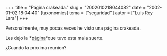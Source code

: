 +++
title = "Página crakeada."
slug = "2002010218044082"
date = "2002-01-02 18:04:40"
[taxonomies]
tema = ["seguridad"]
autor = ["Luis Rey Lara"]
+++

Personalmente, muy pocas veces he visto una página crakeada.

Les dejo la *[página](http://www.cieloperros.cjb.net/)*que tuvo esta
mala suerte.

¿Cuando la próxima reunion?

